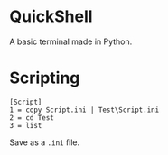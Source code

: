 # QuickShell
A basic terminal made in Python.

# Scripting
```
[Script]
1 = copy Script.ini | Test\Script.ini
2 = cd Test
3 = list
```
Save as a `.ini` file.
